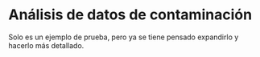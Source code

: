 # Análisis de datos de contaminación

Solo es un ejemplo de prueba, pero ya se tiene pensado expandirlo y hacerlo más detallado.
